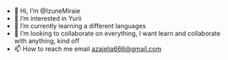 - 👋 Hi, I’m @IzuneMiraie
- 👀 I’m interested in Yurii
- 🌱 I’m currently learning a different languages
- 💞️ I’m looking to collaborate on everything, I want learn and collaborate with anything, kind off
- 📫 How to reach me email azajelia666@gmail.com

<!---
IzuneMiraie/IzuneMiraie is a ✨ special ✨ repository because its `README.md` (this file) appears on your GitHub profile.
You can click the Preview link to take a look at your changes.
--->
